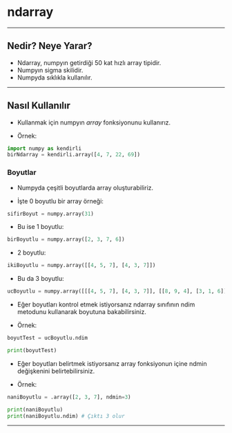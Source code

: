 # ndarray

---

## Nedir? Neye Yarar?

- Ndarray, numpyın getirdiği 50 kat hızlı array tipidir.
- Numpyın sigma skilidir.
- Numpyda sıklıkla kullanılır.

---

## Nasıl Kullanılır

- Kullanmak için numpyın _array_ fonksiyonunu kullanırız.

- Örnek:

```python
import numpy as kendirli
birNdarray = kendirli.array([4, 7, 22, 69])
```

### Boyutlar

- Numpyda çeşitli boyutlarda array oluşturabiliriz.

- İşte 0 boyutlu bir array örneği:

```python
sifirBoyut = numpy.array(31)
```

- Bu ise 1 boyutlu:

```python
birBoyutlu = numpy.array([2, 3, 7, 6])
```

- 2 boyutlu:

```python
ikiBoyutlu = numpy.array([[4, 5, 7], [4, 3, 7]])
```

- Bu da 3 boyutlu:

```python
ucBoyutlu = numpy.array([[[4, 5, 7], [4, 3, 7]], [[8, 9, 4], [3, 1, 6]]])
```

- Eğer boyutları kontrol etmek istiyorsanız ndarray sınıfının
  ndim metodunu kullanarak boyutuna bakabilirsiniz.

- Örnek:

```python
boyutTest = ucBoyutlu.ndim

print(boyutTest)
```

- Eğer boyutları belirtmek istiyorsanız array fonksiyonun içine
  ndmin değişkenini belirtebilirsiniz.

- Örnek:

```python
naniBoyutlu = .array([2, 3, 7], ndmin=3)

print(naniBoyutlu)
print(naniBoyutlu.ndim) # Çıktı 3 olur
```

---
